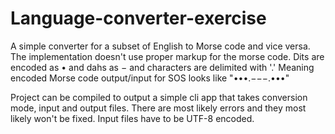 # Language-converter-exercise
A simple converter for a subset of English to Morse code and vice versa. The implementation doesn't use proper markup for the morse code. Dits are encoded as • and dahs as − and characters are delimited with '.' Meaning encoded Morse code output/input for SOS looks like "•••.−−−.•••" 

Project can be compiled to output a simple cli app that takes conversion mode, input and output files. There are most likely errors and they most likely won't be fixed. Input files have to be UTF-8 encoded. 
